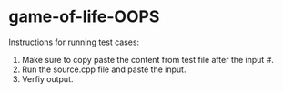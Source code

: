 # game-of-life-OOPS

Instructions for running test cases:
1. Make sure to copy paste the content from test file after the input #.
2. Run the source.cpp file and paste the input.
3. Verfiy output.
